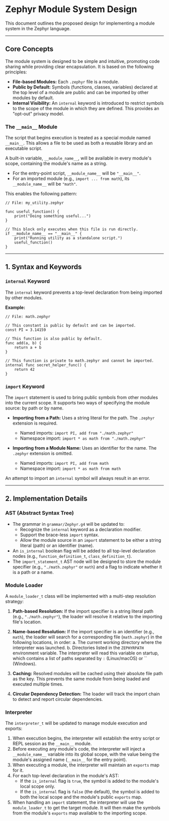 # Zephyr Module System Design

This document outlines the proposed design for implementing a module system in the Zephyr language.

---

## Core Concepts

The module system is designed to be simple and intuitive, promoting code sharing while providing clear encapsulation. It is based on the following principles:

-   **File-based Modules:** Each `.zephyr` file is a module.
-   **Public by Default:** Symbols (functions, classes, variables) declared at the top level of a module are public and can be imported by other modules by default.
-   **Internal Visibility:** An `internal` keyword is introduced to restrict symbols to the scope of the module in which they are defined. This provides an "opt-out" privacy model.

### The `__main__` Module

The script that begins execution is treated as a special module named `__main__`. This allows a file to be used as both a reusable library and an executable script.

A built-in variable, `__module_name__`, will be available in every module's scope, containing the module's name as a string.

-   For the entry-point script, `__module_name__` will be `"__main__"`.
-   For an imported module (e.g., `import ... from math`), its `__module_name__` will be `"math"`.

This enables the following pattern:

```zephyr
// File: my_utility.zephyr

func useful_function() {
    print("Doing something useful...")
}

// This block only executes when this file is run directly.
if __module_name__ == "__main__" {
    print("Running utility as a standalone script.")
    useful_function()
}
```

---

## 1. Syntax and Keywords

### `internal` Keyword

The `internal` keyword prevents a top-level declaration from being imported by other modules.

**Example:**
```zephyr
// File: math.zephyr

// This constant is public by default and can be imported.
const PI = 3.14159

// This function is also public by default.
func add(a, b) {
    return a + b
}

// This function is private to math.zephyr and cannot be imported.
internal func secret_helper_func() {
    return 42
}
```

### `import` Keyword

The `import` statement is used to bring public symbols from other modules into the current scope. It supports two ways of specifying the module source: by path or by name.

-   **Importing from a Path:** Uses a string literal for the path. The `.zephyr` extension is required.
    -   Named imports: `import PI, add from "./math.zephyr"`
    -   Namespace import: `import * as math from "./math.zephyr"`

-   **Importing from a Module Name:** Uses an identifier for the name. The `.zephyr` extension is omitted.
    -   Named imports: `import PI, add from math`
    -   Namespace import: `import * as math from math`

An attempt to import an `internal` symbol will always result in an error.

---

## 2. Implementation Details

### AST (Abstract Syntax Tree)

-   The grammar in `grammar/Zephyr.g4` will be updated to:
    -   Recognize the `internal` keyword as a declaration modifier.
    -   Support the brace-less `import` syntax.
    -   Allow the module source in an `import` statement to be either a string literal (path) or an identifier (name).
-   An `is_internal` boolean flag will be added to all top-level declaration nodes (e.g., `function_definition_t`, `class_definition_t`).
-   The `import_statement_t` AST node will be designed to store the module specifier (e.g., `"./math.zephyr"` or `math`) and a flag to indicate whether it is a path or a name.

### Module Loader

A `module_loader_t` class will be implemented with a multi-step resolution strategy:

1.  **Path-based Resolution:** If the import specifier is a string literal path (e.g., `"./math.zephyr"`), the loader will resolve it relative to the importing file's location.

2.  **Name-based Resolution:** If the import specifier is an identifier (e.g., `math`), the loader will search for a corresponding file (`math.zephyr`) in the following locations, in order:
    a.  The current working directory where the interpreter was launched.
    b.  Directories listed in the `ZEPHYRPATH` environment variable. The interpreter will read this variable on startup, which contains a list of paths separated by `:` (Linux/macOS) or `` (Windows).

3.  **Caching:** Resolved modules will be cached using their absolute file path as the key. This prevents the same module from being loaded and executed multiple times.

4.  **Circular Dependency Detection:** The loader will track the import chain to detect and report circular dependencies.

### Interpreter

The `interpreter_t` will be updated to manage module execution and exports:

1.  When execution begins, the interpreter will establish the entry script or REPL session as the `__main__` module.
2.  Before executing any module's code, the interpreter will inject a `__module_name__` variable into its global scope, with the value being the module's assigned name (`__main__` for the entry point).
3.  When executing a module, the interpreter will maintain an `exports` map for it.
4.  For each top-level declaration in the module's AST:
    -   If the `is_internal` flag is `true`, the symbol is added to the module's local scope only.
    -   If the `is_internal` flag is `false` (the default), the symbol is added to both the local scope and the module's public `exports` map.
5.  When handling an `import` statement, the interpreter will use the `module_loader_t` to get the target module. It will then make the symbols from the module's `exports` map available to the importing scope.
